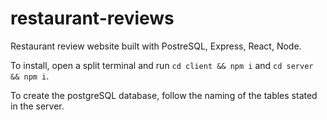 # restaurant-reviews
Restaurant review website built with PostreSQL, Express, React, Node.

To install, open a split terminal and run `cd client && npm i` and `cd server && npm i`. 

To create the postgreSQL database, follow the naming of the tables stated in the server.
